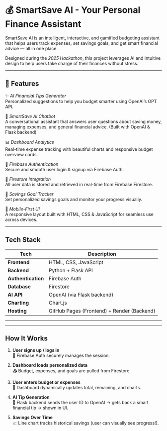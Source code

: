 # 💰 SmartSave AI - Your Personal Finance Assistant

SmartSave AI is an intelligent, interactive, and gamified budgeting assistant that helps users track expenses, set savings goals, and get smart financial advice — all in one place.

Designed during the *2025 Hackathon*, this project leverages AI and intuitive design to help users take charge of their finances without stress. 

---

## 🚀 Features

✨ *AI Financial Tips Generator*  
Personalized suggestions to help you budget smarter using OpenAI’s GPT API.

💬 *SmartSave AI Chatbot*  
A conversational assistant that answers user questions about saving money, managing expenses, and general financial advice. (Built with OpenAI & Flask backend)

📊 *Dashboard Analytics*  
Real-time expense tracking with beautiful charts and responsive budget overview cards.

🔐 *Firebase Authentication*  
Secure and smooth user login & signup via Firebase Auth.

📁 *Firestore Integration*  
All user data is stored and retrieved in real-time from Firebase Firestore.

🎯 *Savings Goal Tracker*  
Set personalized savings goals and monitor your progress visually.

📱 *Mobile-First UI*  
A responsive layout built with HTML, CSS & JavaScript for seamless use across devices.

---

##  Tech Stack

| Tech                | Description                                   |
|---------------------|-----------------------------------------------|
| **Frontend**        | HTML, CSS, JavaScript                         |
| **Backend**         | Python + Flask API                            |
| **Authentication**  | Firebase Auth                                 |
| **Database**        | Firestore                                     |
| **AI API**          | OpenAI (via Flask backend)                    |
| **Charting**        | Chart.js                                      |
| **Hosting**         | GitHub Pages (Frontend) + Render (Backend)    |

---

---

##  How It Works

1. **User signs up / logs in**  
   🔐 Firebase Auth securely manages the session.

2. **Dashboard loads personalized data**  
   📤 Budget, expenses, and goals are pulled from Firestore.

3. **User enters budget or expenses**  
   📝 Dashboard dynamically updates total, remaining, and charts.

4. **AI Tip Generation**  
   🧠 Flask backend sends the user ID to OpenAI → gets back a smart financial tip → shown in UI.

5. **Savings Over Time**  
   📈 Line chart tracks historical savings (user can visually see progress!).

